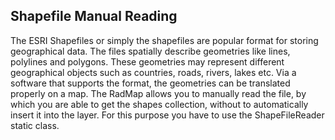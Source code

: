 ## Shapefile Manual Reading
The ESRI Shapefiles or simply the shapefiles are popular format for storing geographical data. The files spatially describe geometries like lines, polylines and polygons. These geometries may represent different geographical objects such as countries, roads, rivers, lakes etc. Via a software that supports the format, the geometries can be translated properly on a map.
The RadMap allows you to manually read the file, by which you are able to get the shapes collection, without to automatically insert it into the layer. For this purpose you have to use the ShapeFileReader static class.

[//]: <keywords:InformationLayer, ShapeFileReader>
